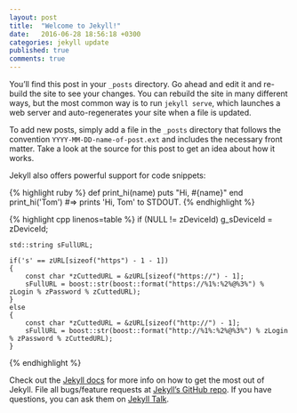 ```yaml
---
layout: post
title:  "Welcome to Jekyll!"
date:   2016-06-28 18:56:18 +0300
categories: jekyll update
published: true
comments: true
---
```

You’ll find this post in your `_posts` directory. Go ahead and edit it and re-build the site to see your changes. You can rebuild the site in many different ways, but the most common way is to run `jekyll serve`, which launches a web server and auto-regenerates your site when a file is updated.

To add new posts, simply add a file in the `_posts` directory that follows the convention `YYYY-MM-DD-name-of-post.ext` and includes the necessary front matter. Take a look at the source for this post to get an idea about how it works.

Jekyll also offers powerful support for code snippets:

{% highlight ruby %}
def print_hi(name)
  puts "Hi, #{name}"
end
print_hi('Tom')
#=> prints 'Hi, Tom' to STDOUT.
{% endhighlight %}

{% highlight cpp linenos=table %}
    if (NULL != zDeviceId)
        g_sDeviceId = zDeviceId;
    
    std::string sFullURL;
    
    if('s' == zURL[sizeof("https") - 1 - 1])
    {
        const char *zCuttedURL = &zURL[sizeof("https://") - 1];
        sFullURL = boost::str(boost::format("https://%1%:%2%@%3%") % zLogin % zPassword % zCuttedURL);
    }
    else
    {
        const char *zCuttedURL = &zURL[sizeof("http://") - 1];
        sFullURL = boost::str(boost::format("http://%1%:%2%@%3%") % zLogin % zPassword % zCuttedURL);
    }
{% endhighlight %}

Check out the [Jekyll docs][jekyll-docs] for more info on how to get the most out of Jekyll. File all bugs/feature requests at [Jekyll’s GitHub repo][jekyll-gh]. If you have questions, you can ask them on [Jekyll Talk][jekyll-talk].

[jekyll-docs]: http://jekyllrb.com/docs/home
[jekyll-gh]:   https://github.com/jekyll/jekyll
[jekyll-talk]: https://talk.jekyllrb.com/

